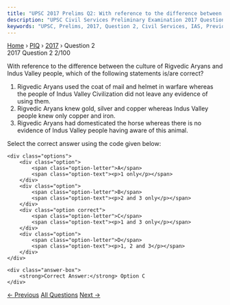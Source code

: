 ```yaml
---
title: "UPSC 2017 Prelims Q2: With reference to the difference between the culture of Rigv..."
description: "UPSC Civil Services Preliminary Examination 2017 Question 2 with options and answer"
keywords: "UPSC, Prelims, 2017, Question 2, Civil Services, IAS, Previous Year Questions"
---
```


<nav class="breadcrumb">
    <a href="../../">Home</a>
    <span>›</span>
    <a href="../">PIQ</a>
    <span>›</span>
    <a href="./">2017</a>
    <span>›</span>
    <span>Question 2</span>
</nav>

<div class="question-header">
    <div class="question-meta">
        <span class="year-badge">2017</span>
        <span class="question-number">Question 2</span>
        <span class="progress">2/100</span>
    </div>
    <div class="progress-bar">
        <div class="progress-fill" style="width: 2.0%"></div>
    </div>
</div>

<div class="question-content">
    <div class="question-text">
        <p>With reference to the difference between the culture of Rigvedic Aryans and<br />
Indus Valley people, which of the following statements is/are correct?</p>
<ol>
<li>Rigvedic Aryans used the coat of mail and helmet in warfare whereas the people of Indus Valley Civilization did not leave any evidence of using them.</li>
<li>Rigvedic Aryans knew gold, silver and copper whereas Indus Valley people knew only copper and iron.</li>
<li>Rigvedic Aryans had domesticated the horse whereas there is no evidence of Indus Valley people having aware of this animal.</li>
</ol>
<p>Select the correct answer using the code given below:</p>
    </div>
    
    <div class="options">
        <div class="option">
            <span class="option-letter">A</span>
            <span class="option-text"><p>1 only</p></span>
        </div>
        <div class="option">
            <span class="option-letter">B</span>
            <span class="option-text"><p>2 and 3 only</p></span>
        </div>
        <div class="option correct">
            <span class="option-letter">C</span>
            <span class="option-text"><p>1 and 3 only</p></span>
        </div>
        <div class="option">
            <span class="option-letter">D</span>
            <span class="option-text"><p>1, 2 and 3</p></span>
        </div>
    </div>

    <div class="answer-box">
        <strong>Correct Answer:</strong> Option C
    </div>
</div>

<div class="question-nav">
    <a href="../q001-with-reference-to-the-parliament-of-india-consider/" class="nav-btn prev">← Previous</a>
    <a href="../" class="nav-btn center">All Questions</a>
    <a href="../q003-recognition-of-prior-learning-scheme-is-sometimes/" class="nav-btn next">Next →</a>
</div>
